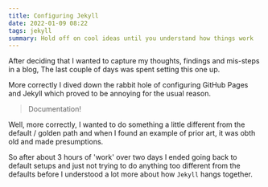 ```yaml
---
title: Configuring Jekyll
date: 2022-01-09 08:22
tags: jekyll
summary: Hold off on cool ideas until you understand how things work
---
```

After deciding that I wanted to capture my thoughts, findings and mis-steps in a blog, The last couple of days was spent setting this one up.

More correctly I dived down the rabbit hole of configuring GitHub Pages and Jekyll which proved to be annoying for the usual reason.

> Documentation!

Well, more correctly, I wanted to do something a little different from the default / golden path and when I found an example of prior art, it was obth old and made presumptions.

So after about 3 hours of 'work' over two days I ended going back to default setups and just not trying to do anything too different from the defaults before I understood a lot more about how `Jekyll` hangs together.